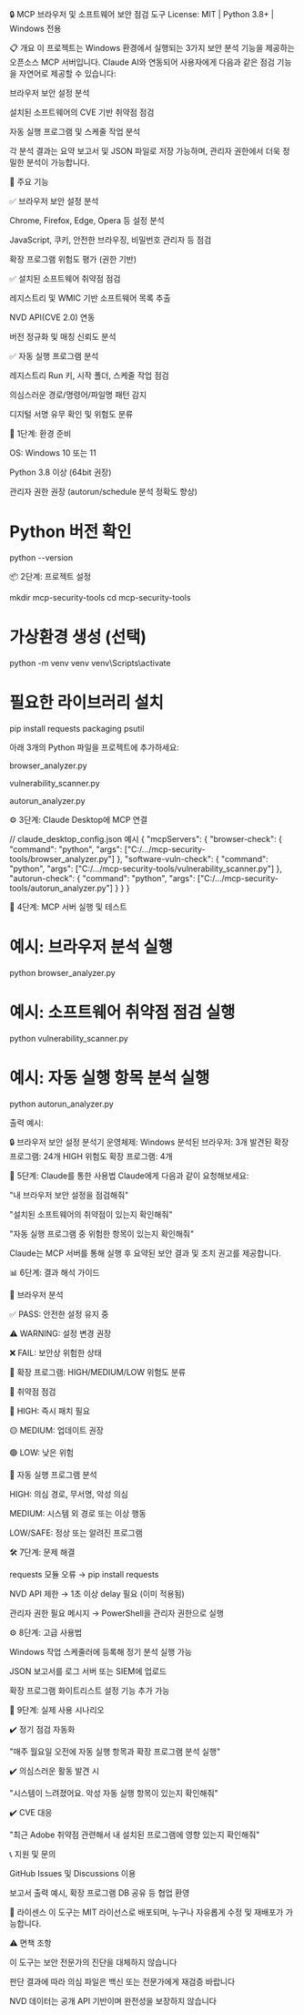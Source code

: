 🔒 MCP 브라우저 및 소프트웨어 보안 점검 도구
License: MIT | Python 3.8+ | Windows 전용

📋 개요
이 프로젝트는 Windows 환경에서 실행되는 3가지 보안 분석 기능을 제공하는 오픈소스 MCP 서버입니다. Claude AI와 연동되어 사용자에게 다음과 같은 점검 기능을 자연어로 제공할 수 있습니다:

브라우저 보안 설정 분석

설치된 소프트웨어의 CVE 기반 취약점 점검

자동 실행 프로그램 및 스케줄 작업 분석

각 분석 결과는 요약 보고서 및 JSON 파일로 저장 가능하며, 관리자 권한에서 더욱 정밀한 분석이 가능합니다.

🎯 주요 기능

✅ 브라우저 보안 설정 분석

Chrome, Firefox, Edge, Opera 등 설정 분석

JavaScript, 쿠키, 안전한 브라우징, 비밀번호 관리자 등 점검

확장 프로그램 위험도 평가 (권한 기반)

✅ 설치된 소프트웨어 취약점 점검

레지스트리 및 WMIC 기반 소프트웨어 목록 추출

NVD API(CVE 2.0) 연동

버전 정규화 및 매칭 신뢰도 분석

✅ 자동 실행 프로그램 분석

레지스트리 Run 키, 시작 폴더, 스케줄 작업 점검

의심스러운 경로/명령어/파일명 패턴 감지

디지털 서명 유무 확인 및 위험도 분류

🚀 1단계: 환경 준비

OS: Windows 10 또는 11

Python 3.8 이상 (64bit 권장)

관리자 권한 권장 (autorun/schedule 분석 정확도 향상)

# Python 버전 확인
python --version

📦 2단계: 프로젝트 설정

mkdir mcp-security-tools
cd mcp-security-tools

# 가상환경 생성 (선택)
python -m venv venv
venv\Scripts\activate

# 필요한 라이브러리 설치
pip install requests packaging psutil

아래 3개의 Python 파일을 프로젝트에 추가하세요:

browser_analyzer.py

vulnerability_scanner.py

autorun_analyzer.py

⚙️ 3단계: Claude Desktop에 MCP 연결

// claude_desktop_config.json 예시
{
  "mcpServers": {
    "browser-check": {
      "command": "python",
      "args": ["C:/.../mcp-security-tools/browser_analyzer.py"]
    },
    "software-vuln-check": {
      "command": "python",
      "args": ["C:/.../mcp-security-tools/vulnerability_scanner.py"]
    },
    "autorun-check": {
      "command": "python",
      "args": ["C:/.../mcp-security-tools/autorun_analyzer.py"]
    }
  }
}

🧪 4단계: MCP 서버 실행 및 테스트

# 예시: 브라우저 분석 실행
python browser_analyzer.py

# 예시: 소프트웨어 취약점 점검 실행
python vulnerability_scanner.py

# 예시: 자동 실행 항목 분석 실행
python autorun_analyzer.py

출력 예시:

🔒 브라우저 보안 설정 분석기
운영체제: Windows
분석된 브라우저: 3개
발견된 확장 프로그램: 24개
HIGH 위험도 확장 프로그램: 4개

💬 5단계: Claude를 통한 사용법
Claude에게 다음과 같이 요청해보세요:

"내 브라우저 보안 설정을 점검해줘"

"설치된 소프트웨어의 취약점이 있는지 확인해줘"

"자동 실행 프로그램 중 위험한 항목이 있는지 확인해줘"

Claude는 MCP 서버를 통해 실행 후 요약된 보안 결과 및 조치 권고를 제공합니다.

📊 6단계: 결과 해석 가이드

📌 브라우저 분석

✅ PASS: 안전한 설정 유지 중

⚠️ WARNING: 설정 변경 권장

❌ FAIL: 보안상 위험한 상태

🔌 확장 프로그램: HIGH/MEDIUM/LOW 위험도 분류

📌 취약점 점검

🔴 HIGH: 즉시 패치 필요

🟡 MEDIUM: 업데이트 권장

🟢 LOW: 낮은 위험

📌 자동 실행 프로그램 분석

HIGH: 의심 경로, 무서명, 악성 의심

MEDIUM: 시스템 외 경로 또는 이상 행동

LOW/SAFE: 정상 또는 알려진 프로그램

🛠️ 7단계: 문제 해결

requests 모듈 오류 → pip install requests

NVD API 제한 → 1초 이상 delay 필요 (이미 적용됨)

관리자 권한 필요 메시지 → PowerShell을 관리자 권한으로 실행

⚙️ 8단계: 고급 사용법

Windows 작업 스케줄러에 등록해 정기 분석 실행 가능

JSON 보고서를 로그 서버 또는 SIEM에 업로드

확장 프로그램 화이트리스트 설정 기능 추가 가능

📌 9단계: 실제 사용 시나리오

✔️ 정기 점검 자동화

"매주 월요일 오전에 자동 실행 항목과 확장 프로그램 분석 실행"

✔️ 의심스러운 활동 발견 시

"시스템이 느려졌어요. 악성 자동 실행 항목이 있는지 확인해줘"

✔️ CVE 대응

"최근 Adobe 취약점 관련해서 내 설치된 프로그램에 영향 있는지 확인해줘"

📞 지원 및 문의

GitHub Issues 및 Discussions 이용

보고서 출력 예시, 확장 프로그램 DB 공유 등 협업 환영

📄 라이센스
이 도구는 MIT 라이선스로 배포되며, 누구나 자유롭게 수정 및 재배포가 가능합니다.

⚠️ 면책 조항

이 도구는 보안 전문가의 진단을 대체하지 않습니다

판단 결과에 따라 의심 파일은 백신 또는 전문가에게 재검증 바랍니다

NVD 데이터는 공개 API 기반이며 완전성을 보장하지 않습니다

